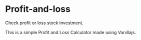 # Profit-and-loss

Check profit or loss stock investment.

This is a simple Profit and Loss Calculator made using Vanillajs.